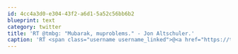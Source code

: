 ```yaml
---
id: 4cc4a3d0-e304-43f2-a6d1-5a52c56bb6b2
blueprint: text
category: twitter
title: 'RT @tmbg: "Mubarak, muproblems." - Jon Altschuler.'
caption: 'RT <span class="username username_linked">@<a href="https://twitter.com/tmbg" title="They Might Be Giants">tmbg</a></span>: "Mubarak, muproblems." - Jon Altschuler.'
---
```

